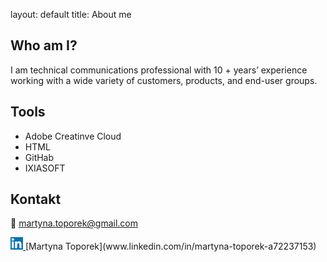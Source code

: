 layout: default
title: About me

## Who am I?
I am technical communications professional with 10 + years’ experience working with a wide variety of customers, products, and end-user groups. 

## Tools
- Adobe Creatinve Cloud
- HTML
- GitHab
- IXIASOFT

## Kontakt
📨 martyna.toporek@gmail.com


<p align="left">
  <a href="https://www.linkedin.com/in/martyna-toporek-a72237153/" target="_blank">
    <img src="images/LinkedIn_logo.png" alt="LinkedIn" width="20" height="20" />
  </a>[Martyna Toporek](www.linkedin.com/in/martyna-toporek-a72237153)
 </p>
